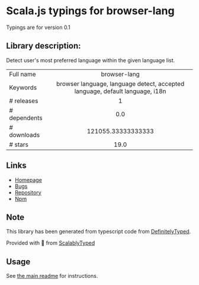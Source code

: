 
# Scala.js typings for browser-lang

Typings are for version 0.1

## Library description:
Detect user's most preferred language within the given language list.

|                    |                 |
| ------------------ | :-------------: |
| Full name          | browser-lang |
| Keywords           | browser language, language detect, accepted language, default language, i18n |
| # releases         | 1 |
| # dependents       | 0.0 |
| # downloads        | 121055.33333333333 |
| # stars            | 19.0 |

## Links
- [Homepage](https://github.com/wiziple/browser-lang)
- [Bugs](https://github.com/wiziple/browser-lang/issues)
- [Repository](https://github.com/wiziple/browser-lang)
- [Npm](https://www.npmjs.com/package/browser-lang)
    


## Note
This library has been generated from typescript code from [DefinitelyTyped](https://definitelytyped.org).

Provided with :purple_heart: from [ScalablyTyped](https://github.com/oyvindberg/ScalablyTyped)

## Usage
See [the main readme](../../readme.md) for instructions.


